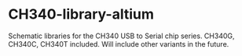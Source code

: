 # CH340-library-altium
Schematic libraries for the CH340 USB to Serial chip series. 
CH340G, CH340C, CH340T included. 
Will include other variants in the future.

